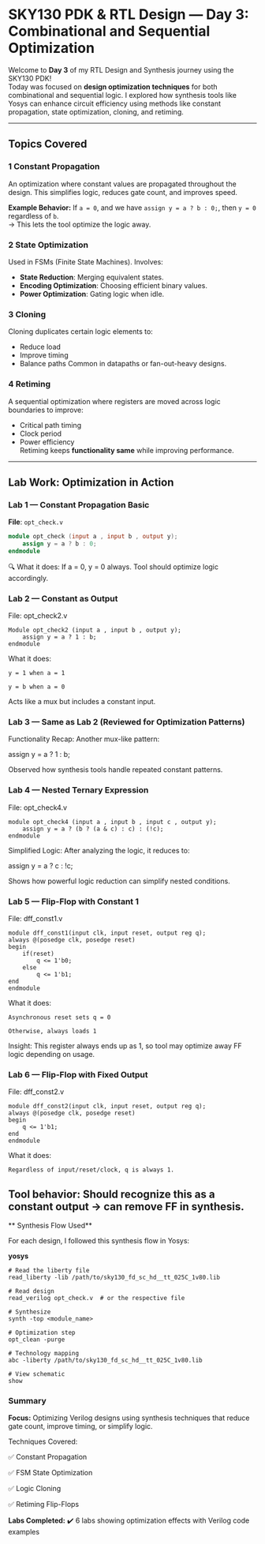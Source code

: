 # SKY130 PDK & RTL Design — Day 3: Combinational and Sequential Optimization 

Welcome to **Day 3** of my RTL Design and Synthesis journey using the SKY130 PDK!  
Today was focused on **design optimization techniques** for both combinational and sequential logic. I explored how synthesis tools like Yosys can enhance circuit efficiency using methods like constant propagation, state optimization, cloning, and retiming.

---

## Topics Covered

### 1️ Constant Propagation
An optimization where constant values are propagated throughout the design. This simplifies logic, reduces gate count, and improves speed.

**Example Behavior:**
If `a = 0`, and we have `assign y = a ? b : 0;`, then `y = 0` regardless of `b`.  
→ This lets the tool optimize the logic away.

### 2️ State Optimization
Used in FSMs (Finite State Machines). Involves:
- **State Reduction**: Merging equivalent states.
- **Encoding Optimization**: Choosing efficient binary values.
- **Power Optimization**: Gating logic when idle.

### 3️ Cloning
Cloning duplicates certain logic elements to:
- Reduce load
- Improve timing
- Balance paths
Common in datapaths or fan-out-heavy designs.

### 4️ Retiming
A sequential optimization where registers are moved across logic boundaries to improve:
- Critical path timing
- Clock period
- Power efficiency  
Retiming keeps **functionality same** while improving performance.

---

## Lab Work: Optimization in Action

###  Lab 1 — Constant Propagation Basic

**File**: `opt_check.v`
```verilog
module opt_check (input a , input b , output y);
	assign y = a ? b : 0;
endmodule
```
🔍 What it does:
If a = 0, y = 0 always. Tool should optimize logic accordingly.

###  Lab 2 — Constant as Output

File: opt_check2.v
```
Module opt_check2 (input a , input b , output y);
	assign y = a ? 1 : b;
endmodule
```
 What it does:

    y = 1 when a = 1

    y = b when a = 0

Acts like a mux but includes a constant input.
###  Lab 3 — Same as Lab 2 (Reviewed for Optimization Patterns)

Functionality Recap:
Another mux-like pattern:

assign y = a ? 1 : b;

Observed how synthesis tools handle repeated constant patterns.
### Lab 4 — Nested Ternary Expression

File: opt_check4.v
```
module opt_check4 (input a , input b , input c , output y);
	assign y = a ? (b ? (a & c) : c) : (!c);
endmodule
```
Simplified Logic:
After analyzing the logic, it reduces to:

assign y = a ? c : !c;

Shows how powerful logic reduction can simplify nested conditions.
###  Lab 5 — Flip-Flop with Constant 1

File: dff_const1.v
```
module dff_const1(input clk, input reset, output reg q);
always @(posedge clk, posedge reset)
begin
	if(reset)
		q <= 1'b0;
	else
		q <= 1'b1;
end
endmodule
```
 What it does:

    Asynchronous reset sets q = 0

    Otherwise, always loads 1

Insight: This register always ends up as 1, so tool may optimize away FF logic depending on usage.
### Lab 6 — Flip-Flop with Fixed Output

File: dff_const2.v
```
module dff_const2(input clk, input reset, output reg q);
always @(posedge clk, posedge reset)
begin
	q <= 1'b1;
end
endmodule
```
 What it does:

    Regardless of input/reset/clock, q is always 1.

##  Tool behavior: Should recognize this as a constant output → can remove FF in synthesis.
** Synthesis Flow Used**

For each design, I followed this synthesis flow in Yosys:

**yosys**
```
# Read the liberty file
read_liberty -lib /path/to/sky130_fd_sc_hd__tt_025C_1v80.lib

# Read design
read_verilog opt_check.v  # or the respective file

# Synthesize
synth -top <module_name>

# Optimization step
opt_clean -purge

# Technology mapping
abc -liberty /path/to/sky130_fd_sc_hd__tt_025C_1v80.lib

# View schematic
show
```
### Summary

**Focus:**
Optimizing Verilog designs using synthesis techniques that reduce gate count, improve timing, or simplify logic.

Techniques Covered:

✅ Constant Propagation

✅ FSM State Optimization

✅ Logic Cloning

✅ Retiming Flip-Flops

**Labs Completed:**
✔️ 6 labs showing optimization effects with Verilog code examples
